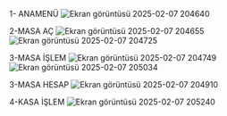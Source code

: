 1- ANAMENÜ
![Ekran görüntüsü 2025-02-07 204640](https://github.com/user-attachments/assets/6d529d8c-79f7-43b5-8895-77d424c12f8e)


2-MASA AÇ
![Ekran görüntüsü 2025-02-07 204655](https://github.com/user-attachments/assets/bdfc98bf-7b08-4f37-aefb-6c5f71f2c7e1)
![Ekran görüntüsü 2025-02-07 204725](https://github.com/user-attachments/assets/e6fcecf4-db79-464a-a13e-8acf72119e0f)


3-MASA İŞLEM
![Ekran görüntüsü 2025-02-07 204749](https://github.com/user-attachments/assets/4119b124-6bcd-4712-8013-5445cb9bc7b5)
![Ekran görüntüsü 2025-02-07 205034](https://github.com/user-attachments/assets/d3a04daf-c21f-47f2-8bc4-5de160b065b4)

3-MASA HESAP
![Ekran görüntüsü 2025-02-07 204910](https://github.com/user-attachments/assets/69838a95-e3ba-4359-b27d-7b10106a5b5b)

4-KASA İŞLEM
![Ekran görüntüsü 2025-02-07 205240](https://github.com/user-attachments/assets/793f68c6-c8aa-4f72-858a-c1cdc3329153)


